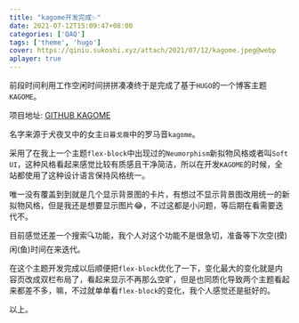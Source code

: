 ```yaml
---
title: "kagome开发完成✨"
date: 2021-07-12T15:09:47+08:00
categories: ['QAQ']
tags: ['theme', 'hugo']
cover: https://qiniu.sukoshi.xyz/attach/2021/07/12/kagome.jpeg@webp
aplayer: true
---
```


前段时间利用工作空闲时间拼拼凑凑终于是完成了基于`HUGO`的一个博客主题`KAGOME`。

项目地址: [GITHUB KAGOME](https://github.com/miiiku/hugo-theme-kagome)

名字来源于犬夜叉中的女主`日暮戈薇`中的罗马音`kagome`。

采用了在我上一个主题`flex-block`中出现过的`Neumorphism`新拟物风格或者叫`Soft UI`，这种风格看起来感觉比较有质感且干净简洁，所以在开发`KAGOME`的时候，全站都使用了这种设计语言保持风格统一。

唯一没有覆盖到到就是几个显示背景图的卡片，有想过不显示背景图改用统一的新拟物风格，但是我还是想要显示图片😂，不过这都是小问题，等后期在看需要迭代不。

目前感觉还差一个搜索🔍功能，我个人对这个功能不是很急切，准备等下次空(摸)闲(鱼)时间在来迭代。

在这个主题开发完成以后顺便把`flex-block`优化了一下，变化最大的变化就是内容页改成双栏布局了，看起来显示不再那么空旷，但是也同质化导致两个主题看起来都差不多，嘛，不过就单单看`flex-block`的变化，我个人感觉还是挺好的。

以上。
